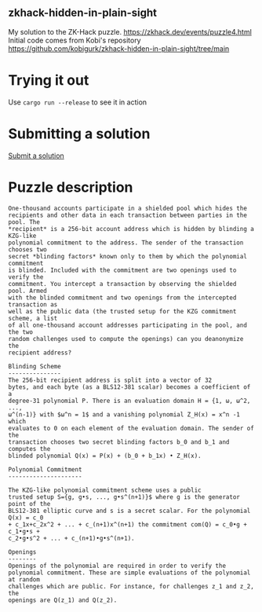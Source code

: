 zkhack-hidden-in-plain-sight
-------------------

My solution to the ZK-Hack puzzle. https://zkhack.dev/events/puzzle4.html 
Initial code comes from Kobi's repository https://github.com/kobigurk/zkhack-hidden-in-plain-sight/tree/main

Trying it out
=============

Use `cargo run --release` to see it in action

Submitting a solution
=====================

[Submit a solution](https://xng1lsio92y.typeform.com/to/pBnDwVNe)

Puzzle description
==================

```
One-thousand accounts participate in a shielded pool which hides the
recipients and other data in each transaction between parties in the pool. The
*recipient* is a 256-bit account address which is hidden by blinding a KZG-like
polynomial commitment to the address. The sender of the transaction chooses two
secret *blinding factors* known only to them by which the polynomial commitment
is blinded. Included with the commitment are two openings used to verify the
commitment. You intercept a transaction by observing the shielded pool. Armed
with the blinded commitment and two openings from the intercepted transaction as
well as the public data (the trusted setup for the KZG commitment scheme, a list
of all one-thousand account addresses participating in the pool, and the two
random challenges used to compute the openings) can you deanonymize the
recipient address?

Blinding Scheme
---------------
The 256-bit recipient address is split into a vector of 32
bytes, and each byte (as a BLS12-381 scalar) becomes a coefficient of a
degree-31 polynomial P. There is an evaluation domain H = {1, ω, ω^2, ...,
ω^(n-1)} with $ω^n = 1$ and a vanishing polynomial Z_H(x) = x^n -1 which
evaluates to 0 on each element of the evaluation domain. The sender of the
transaction chooses two secret blinding factors b_0 and b_1 and computes the
blinded polynomial Q(x) = P(x) + (b_0 + b_1x) • Z_H(x).

Polynomial Commitment
---------------------

The KZG-like polynomial commitment scheme uses a public
trusted setup S={g, g•s, ..., g•s^(n+1)}$ where g is the generator point of the
BLS12-381 elliptic curve and s is a secret scalar. For the polynomial Q(x) = c_0
+ c_1x+c_2x^2 + ... + c_(n+1)x^(n+1) the commitment com(Q) = c_0•g + c_1•g•s +
c_2•g•s^2 + ... + c_(n+1)•g•s^(n+1).

Openings
--------
Openings of the polynomial are required in order to verify the
polynomial commitment. These are simple evaluations of the polynomial at random
challenges which are public. For instance, for challenges z_1 and z_2, the
openings are Q(z_1) and Q(z_2).
```
